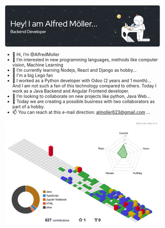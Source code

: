 ![Banner](banner.png)


-  👋 Hi, I’m @AlfredMoller
- 👀 I’m interested in new programming languages, methods like computer vision, Machine Learning
- 🌱 I’m currently learning Nodejs, React and Django as hobby...
- 🥰 I'm a big Lego fan
- 💼 I worked as a Python developer with Odoo (2 years and 1 month)... And I am not such a fan of this technology compared to others. Today I work as a Java Backend and Angular Frontend developer.
- 💞️ I’m looking to collaborate on new projects like python, Java Web...
- 💯 Today we are creating a possible business with two collaborators as part of a hobby.
- 📫 You can reach at this e-mail direction: almoller623@gmail.com ...

<!---
AlfredMoller/AlfredMoller is a ✨ special ✨ repository because its `README.md` (this file) appears on your GitHub profile.
You can click the Preview link to take a look at your changes.
--->


 <!--<img src="https://github-readme-stats.vercel.app/api?username=AlfredMoller&show_icons=true&theme=monokai"/>-->


![](./profile-3d-contrib/profile-gitblock.svg)


